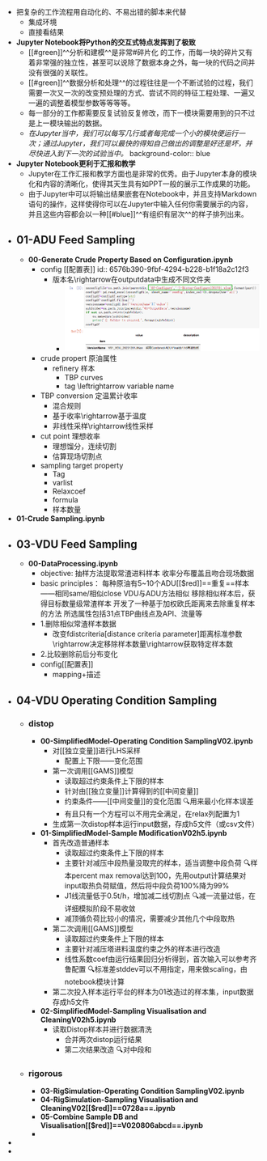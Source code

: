 - 把复杂的工作流程用自动化的、不易出错的脚本来代替
	- 集成环境
	- 直接看结果
- **Jupyter Notebook将Python的交互式特点发挥到了极致**
	- [[#green]]^^分析和建模^^是非常#碎片化 的工作，而每一块的碎片又有着非常强的独立性，甚至可以说除了数据本身之外，每一块的代码之间并没有很强的关联性。
	- [[#green]]^^数据分析和处理^^的过程往往是一个不断试验的过程，我们需要一次又一次的改变预处理的方式、尝试不同的特征工程处理、一遍又一遍的调整着模型参数等等等等。
	- 每一部分的工作都需要反复试验反复修改，而下一模块需要用到的只不过是上一模块输出的数据。
	- *在Jupyter当中，我们可以每写几行或者每完成一个小的模块便运行一次；通过Jupyter，我们可以最快的得知自己做出的调整是好还是坏，并尽快进入到下一次的试验当中。*
	  background-color:: blue
- **Jupyter Notebook更利于汇报和教学**
	- Jupyter在工作汇报和教学方面也是非常的优秀。由于Jupyter本身的模块化和内容的清晰化，使得其天生具有如PPT一般的展示工作成果的功能。
	- 由于Jupyter中可以将输出结果嵌套在Notebook中，并且支持Markdown语句的操作，这样使得你可以在Jupyter中输入任何你需要展示的内容，并且这些内容都会以一种[[#blue]]^^有组织有层次^^的样子排列出来。
- ## 01-ADU Feed Sampling
	- **00-Generate Crude Property Based on Configuration.ipynb**
		- config [[配置表]]
		  id:: 6576b390-9fbf-4294-b228-b1f18a2c12f3
			- 版本名\rightarrow在outputdata中生成不同文件夹
				- ![image.png](../assets/image_1702278774401_0.png)
		- crude propert 原油属性
			- refinery 样本
				- TBP curves
				- tag \leftrightarrow variable name
		- TBP conversion 定温累计收率
			- 混合规则
			- 基于收率\rightarrow基于温度
			- 非线性采样\rightarrow线性采样
		- cut point 理想收率
			- 理想馏分，连续切割
			- 估算现场切割点
		- sampling target property
			- Tag
			- varlist
			- Relaxcoef
			- formula
			- 样本数量
- **01-Crude Sampling.ipynb**
- ## 03-VDU Feed Sampling
	- **00-DataProcessing.ipynb**
		- objective:
		  抽样方法提取常渣进料样本
		  收率分布覆盖且吻合现场数据
		- basic principles：
		  每种原油有5~10个ADU[[$red]]==重复==样本——相同same/相似close
		  VDU与ADU方法相似
		  移除相似样本后，获得目标数量级常渣样本
		  开发了一种基于加权欧氏距离来去除重复样本的方法
		  所选属性包括31点TBP曲线点及API、流量等
		- 1.删除相似常渣样本数据
			- 改变fdistcriteria[distance criteria parameter]距离标准参数\rightarrow决定移除样本数量\rightarrow获取特定样本数
		- 2.比较删除前后分布变化
		- config[[配置表]]
			- mapping+描述
- ## 04-VDU Operating Condition Sampling
	- ### distop
		- **00-SimplifiedModel-Operating Condition SamplingV02.ipynb**
			- 对[[独立变量]]进行LHS采样
				- 配置上下限——变化范围
			- 第一次调用[[GAMS]]模型
				- 读取超过约束条件上下限的样本
				- 针对由[[独立变量]]计算得到的[[中间变量]]
				- 约束条件——[[中间变量]]的变化范围
				  🔍用来最小化样本误差
				- 有且只有一个方程可以不用完全满足，在relax列配置为1
			- 生成第一次distop样本运行input数据，存成h5文件（或csv文件）
		- **01-SimplifiedModel-Sample ModificationV02h5.ipynb**
			- 首先改造普通样本
				- 读取超过约束条件上下限的样本
				- 主要针对减压中段热量没取完的样本，适当调整中段负荷
				  🔍样本percent max removal达到100，先用output计算结果对input取热负荷赋值，然后将中段负荷100%降为99%
				- J1线流量低于0.5t/h，增加减二线切割点
				  🔍减一流量过低，在详细模拟阶段不易收敛
				- 减顶循负荷比较小的情况，需要减少其他几个中段取热
			- 第二次调用[[GAMS]]模型
				- 读取超过约束条件上下限的样本
				- 主要针对减压塔进料温度约束之外的样本进行改造
				- 线性系数coef由运行结果回归分析得到，首次输入可以参考齐鲁配置
				  🔍标准差stddev可以不用指定，用来做scaling，由notebook模块计算
			- 第二次投入样本运行平台的样本为01改造过的样本集，input数据存成h5文件
		- **02-SimplifiedModel-Sampling Visualisation and CleaningV02h5.ipynb**
			- 读取Distop样本并进行数据清洗
				- 合并两次distop运行结果
				- 第二次结果改造
				  🔍对中段和
	- ### rigorous
		- **03-RigSimulation-Operating Condition SamplingV02.ipynb**
		- **04-RigSimulation-Sampling Visualisation and CleaningV02[[$red]]==0728a==.ipynb**
		- **05-Combine Sample DB and Visualisation[[$red]]==V020806abcd==.ipynb**
		-
-
-